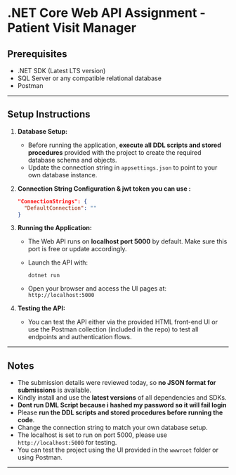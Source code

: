 # .NET Core Web API Assignment - Patient Visit Manager


## Prerequisites

* .NET SDK (Latest LTS version)
* SQL Server or any compatible relational database
* Postman 

---

## Setup Instructions

1. **Database Setup:**

   * Before running the application, **execute all DDL scripts and stored procedures** provided with the project to create the required database schema and objects.
   * Update the connection string in `appsettings.json` to point to your own database instance.

2. **Connection String Configuration & jwt token you can use :**

   ```json
   "ConnectionStrings": {
     "DefaultConnection": ""
   }
   ```

3. **Running the Application:**

   * The Web API runs on **localhost port 5000** by default. Make sure this port is free or update accordingly.
   * Launch the API with:

     ```
     dotnet run
     ```
   * Open your browser and access the UI pages at:
     `http://localhost:5000`

4. **Testing the API:**

   * You can test the API either via the provided HTML front-end UI or use the Postman collection (included in the repo) to test all endpoints and authentication flows.

---

## Notes

* The submission details were reviewed today, so **no JSON format for submissions** is available.
* Kindly install and use the **latest versions** of all dependencies and SDKs.
* **Dont run DML Script because i hashed my password so it will fail login**
* Please **run the DDL scripts and stored procedures before running the code**.
* Change the connection string to match your own database setup.
* The localhost is set to run on port 5000, please use `http://localhost:5000` for testing.
* You can test the project using the UI provided in the `wwwroot` folder or using Postman.

---

